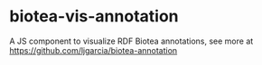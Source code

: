 # biotea-vis-annotation
A JS component to visualize RDF Biotea annotations, see more at https://github.com/ljgarcia/biotea-annotation
